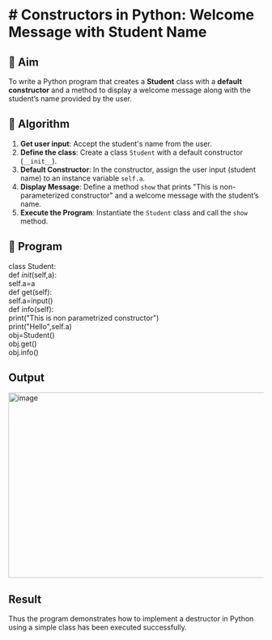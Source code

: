 # # Constructors in Python: Welcome Message with Student Name

## 🎯 Aim
To write a Python program that creates a **Student** class with a **default constructor** and a method to display a welcome message along with the student’s name provided by the user.

## 🧠 Algorithm
1. **Get user input**: Accept the student's name from the user.
2. **Define the class**: Create a class `Student` with a default constructor (`__init__`).
3. **Default Constructor**: In the constructor, assign the user input (student name) to an instance variable `self.a`.
4. **Display Message**: Define a method `show` that prints "This is non-parameterized constructor" and a welcome message with the student’s name.
5. **Execute the Program**: Instantiate the `Student` class and call the `show` method.

## 🧾 Program
class Student:<br>
    def _init_(self,a):<br>
        self.a=a<br>
    def get(self):<br>
        self.a=input()<br>
    def info(self):<br>
        print("This is non parametrized constructor")<br>
        print("Hello",self.a)<br>
obj=Student()<br>
obj.get()<br>
obj.info()

## Output
<img width="1258" height="366" alt="image" src="https://github.com/user-attachments/assets/c0b88226-64f9-4ac8-8bfb-72f742f3f838" />

## Result
Thus the program demonstrates how to implement a destructor in Python using a simple class has been executed successfully.
